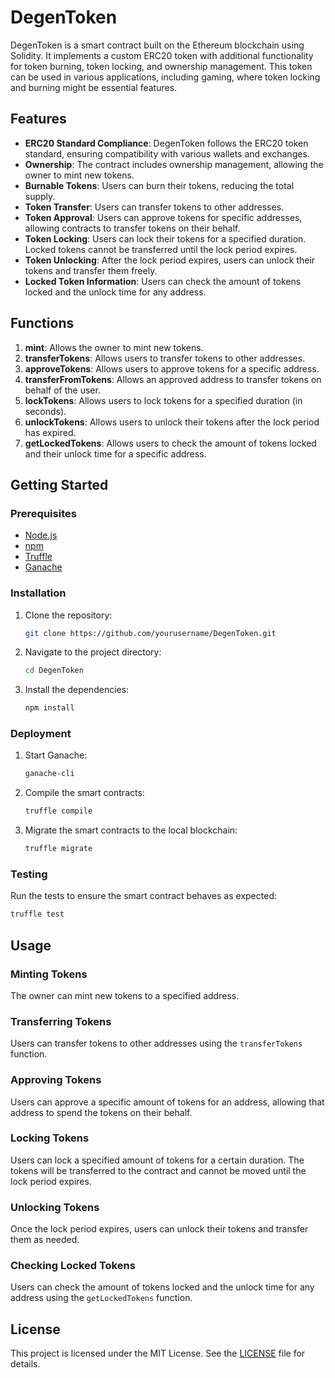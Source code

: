 # DegenToken

DegenToken is a smart contract built on the Ethereum blockchain using Solidity. It implements a custom ERC20 token with additional functionality for token burning, token locking, and ownership management. This token can be used in various applications, including gaming, where token locking and burning might be essential features.

## Features

- **ERC20 Standard Compliance**: DegenToken follows the ERC20 token standard, ensuring compatibility with various wallets and exchanges.
- **Ownership**: The contract includes ownership management, allowing the owner to mint new tokens.
- **Burnable Tokens**: Users can burn their tokens, reducing the total supply.
- **Token Transfer**: Users can transfer tokens to other addresses.
- **Token Approval**: Users can approve tokens for specific addresses, allowing contracts to transfer tokens on their behalf.
- **Token Locking**: Users can lock their tokens for a specified duration. Locked tokens cannot be transferred until the lock period expires.
- **Token Unlocking**: After the lock period expires, users can unlock their tokens and transfer them freely.
- **Locked Token Information**: Users can check the amount of tokens locked and the unlock time for any address.

## Functions

1. **mint**: Allows the owner to mint new tokens.
2. **transferTokens**: Allows users to transfer tokens to other addresses.
3. **approveTokens**: Allows users to approve tokens for a specific address.
4. **transferFromTokens**: Allows an approved address to transfer tokens on behalf of the user.
5. **lockTokens**: Allows users to lock tokens for a specified duration (in seconds).
6. **unlockTokens**: Allows users to unlock their tokens after the lock period has expired.
7. **getLockedTokens**: Allows users to check the amount of tokens locked and their unlock time for a specific address.

## Getting Started

### Prerequisites

- [Node.js](https://nodejs.org/)
- [npm](https://www.npmjs.com/)
- [Truffle](https://www.trufflesuite.com/truffle)
- [Ganache](https://www.trufflesuite.com/ganache)

### Installation

1. Clone the repository:
    ```sh
    git clone https://github.com/yourusername/DegenToken.git
    ```
2. Navigate to the project directory:
    ```sh
    cd DegenToken
    ```
3. Install the dependencies:
    ```sh
    npm install
    ```

### Deployment

1. Start Ganache:
    ```sh
    ganache-cli
    ```
2. Compile the smart contracts:
    ```sh
    truffle compile
    ```
3. Migrate the smart contracts to the local blockchain:
    ```sh
    truffle migrate
    ```

### Testing

Run the tests to ensure the smart contract behaves as expected:

```sh
truffle test
```

## Usage

### Minting Tokens

The owner can mint new tokens to a specified address.

### Transferring Tokens

Users can transfer tokens to other addresses using the `transferTokens` function.

### Approving Tokens

Users can approve a specific amount of tokens for an address, allowing that address to spend the tokens on their behalf.

### Locking Tokens

Users can lock a specified amount of tokens for a certain duration. The tokens will be transferred to the contract and cannot be moved until the lock period expires.

### Unlocking Tokens

Once the lock period expires, users can unlock their tokens and transfer them as needed.

### Checking Locked Tokens

Users can check the amount of tokens locked and the unlock time for any address using the `getLockedTokens` function.

## License

This project is licensed under the MIT License. See the [LICENSE](LICENSE) file for details.
